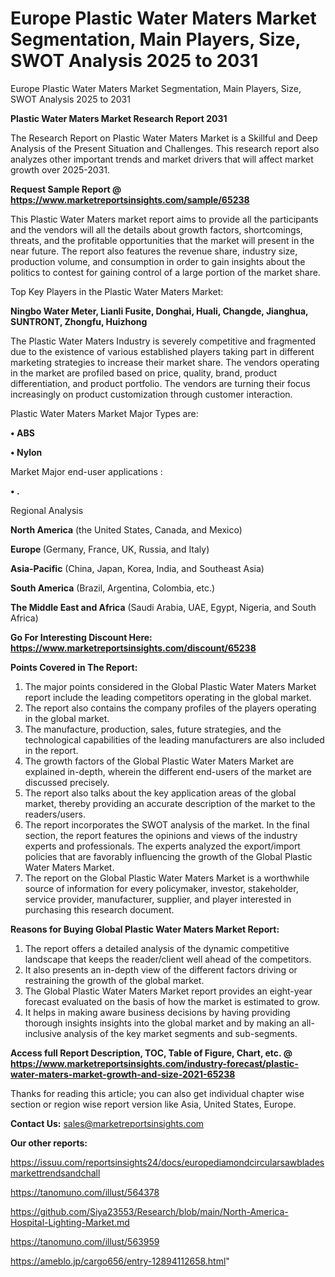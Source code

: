 # Europe Plastic Water Maters Market Segmentation, Main Players, Size, SWOT Analysis 2025 to 2031
Europe Plastic Water Maters Market Segmentation, Main Players, Size, SWOT Analysis 2025 to 2031

<strong>Plastic Water Maters Market Research Report 2031</strong>

The Research Report on Plastic Water Maters Market is a Skillful and Deep Analysis of the Present Situation and Challenges. This research report also analyzes other important trends and market drivers that will affect market growth over 2025-2031.

<strong>Request Sample Report @ <a href=https://www.marketreportsinsights.com/sample/65238>https://www.marketreportsinsights.com/sample/65238</a></strong>

This Plastic Water Maters market report aims to provide all the participants and the vendors will all the details about growth factors, shortcomings, threats, and the profitable opportunities that the market will present in the near future. The report also features the revenue share, industry size, production volume, and consumption in order to gain insights about the politics to contest for gaining control of a large portion of the market share.

Top Key Players in the Plastic Water Maters Market:

<strong>Ningbo Water Meter, Lianli Fusite, Donghai, Huali, Changde, Jianghua, SUNTRONT, Zhongfu, Huizhong</strong>

The Plastic Water Maters Industry is severely competitive and fragmented due to the existence of various established players taking part in different marketing strategies to increase their market share. The vendors operating in the market are profiled based on price, quality, brand, product differentiation, and product portfolio. The vendors are turning their focus increasingly on product customization through customer interaction.

Plastic Water Maters Market Major Types are:

<strong>• ABS

• Nylon</strong>

Market Major end-user applications :

<strong>• .</strong>

Regional Analysis

</u><strong><b>North America</b></strong> (the United States, Canada, and Mexico)

<strong><b>Europe </b></strong>(Germany, France, UK, Russia, and Italy)

<strong><b>Asia-Pacific</b></strong> (China, Japan, Korea, India, and Southeast Asia)

<strong><b>South America</b></strong> (Brazil, Argentina, Colombia, etc.)

<strong><b>The Middle East and Africa</b></strong> (Saudi Arabia, UAE, Egypt, Nigeria, and South Africa)

<strong>Go For Interesting Discount Here: <a href=https://www.marketreportsinsights.com/discount/65238>https://www.marketreportsinsights.com/discount/65238</a></strong>

<strong>Points Covered in The Report:</strong>
<ol>
  <li>The major points considered in the Global Plastic Water Maters Market report include the leading competitors operating in the global market.</li>
  <li>The report also contains the company profiles of the players operating in the global market.</li>
  <li>The manufacture, production, sales, future strategies, and the technological capabilities of the leading manufacturers are also included in the report.</li>
  <li>The growth factors of the Global Plastic Water Maters Market are explained in-depth, wherein the different end-users of the market are discussed precisely.</li>
  <li>The report also talks about the key application areas of the global market, thereby providing an accurate description of the market to the readers/users.</li>
  <li>The report incorporates the SWOT analysis of the market. In the final section, the report features the opinions and views of the industry experts and professionals. The experts analyzed the export/import policies that are favorably influencing the growth of the Global Plastic Water Maters Market.</li>
  <li>The report on the Global Plastic Water Maters Market is a worthwhile source of information for every policymaker, investor, stakeholder, service provider, manufacturer, supplier, and player interested in purchasing this research document.</li>
</ol>
<strong>Reasons for Buying Global Plastic Water Maters Market Report:</strong>

<ol>
  <li>The report offers a detailed analysis of the dynamic competitive landscape that keeps the reader/client well ahead of the competitors.</li>
  <li>It also presents an in-depth view of the different factors driving or restraining the growth of the global market.</li>
  <li>The Global Plastic Water Maters Market report provides an eight-year forecast evaluated on the basis of how the market is estimated to grow.</li>
  <li>It helps in making aware business decisions by having providing thorough insights insights into the global market and by making an all-inclusive analysis of the key market segments and sub-segments.</li>
</ol>
<strong>Access full Report Description, TOC, Table of Figure, Chart, etc. @ <a href=https://www.marketreportsinsights.com/industry-forecast/plastic-water-maters-market-growth-and-size-2021-65238>https://www.marketreportsinsights.com/industry-forecast/plastic-water-maters-market-growth-and-size-2021-65238</a></strong>


Thanks for reading this article; you can also get individual chapter wise section or region wise report version like Asia, United States, Europe.

<strong>Contact Us:</strong>
sales@marketreportsinsights.com

<strong>Our other reports:</strong>

<a href=https://issuu.com/reportsinsights24/docs/europediamondcircularsawbladesmarkettrendsandchall>https://issuu.com/reportsinsights24/docs/europediamondcircularsawbladesmarkettrendsandchall</a>

<a href=https://tanomuno.com/illust/564378>https://tanomuno.com/illust/564378</a>

<a href=https://github.com/Siya23553/Research/blob/main/North-America-Hospital-Lighting-Market.md>https://github.com/Siya23553/Research/blob/main/North-America-Hospital-Lighting-Market.md</a>

<a href=https://tanomuno.com/illust/563959>https://tanomuno.com/illust/563959</a>

<a href=https://ameblo.jp/cargo656/entry-12894112658.html>https://ameblo.jp/cargo656/entry-12894112658.html</a>"
